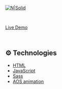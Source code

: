 [![N|Solid](https://pngimage.net/wp-content/uploads/2018/06/portfolio-png-5.png)](https://akhmed0606.github.io/web_portfolio/)

<br>

[Live Demo](https://akhmed0606.github.io/web_portfolio/)

<br>

## ⚙ Technologies

- [HTML](https://developer.mozilla.org/en-US/docs/Web/HTML)
- [JavaScript](https://developer.mozilla.org/en-US/docs/Web/JavaScript)
- [Sass](https://sass-lang.com/)
- [AOS animation](https://michalsnik.github.io/aos/)
